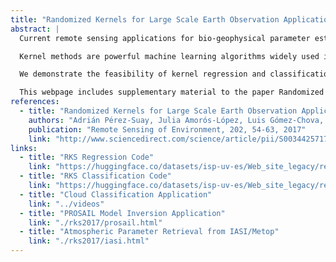 ```yaml
---
title: "Randomized Kernels for Large Scale Earth Observation Applications"
abstract: |
  Current remote sensing applications for bio-geophysical parameter estimation and image classification handle unprecedented amounts of heterogeneous and complex data. New satellite sensors with higher time, space, and wavelength resolutions present computational challenges. Standard inversion techniques struggle to keep up with these new data sources, and classifying land cover from these new images requires substantial memory and processing power. Statistical learning has aided in developing models that can process large-scale Earth observation data.

  Kernel methods are powerful machine learning algorithms widely used in remote sensing and geosciences. However, they are not broadly adopted due to high computational costs when applied to large-scale problems. This paper introduces an efficient kernel method for fast statistical retrieval of atmospheric and biophysical parameters, as well as for image classification. It uses projections on random Fourier features, approximating shift-invariant kernels, enabling large-scale data processing with kernel methods. The approach is computationally efficient, memory-conscious, and parallelizable.

  We demonstrate the feasibility of kernel regression and classification on datasets with millions of samples. Examples include atmospheric parameter retrieval from IASI/Metop hyperspectral infrared sounders, large-scale inversion of the PROSAIL model on Sentinel-2 data, and cloud identification over landmarks in time series from MSG/Seviri images.

  This webpage includes supplementary material to the paper Randomized Kernels for large scale Earth Observation applications by Pérez-Suay et al. in [Remote Sensing of Environment, 2017](http://www.sciencedirect.com/science/article/pii/S0034425717300615). We include MATLAB illustrative code and videos showing operational performance of the proposed method in the particular case of cloud identification over landmarks. If you find the paper or provided MATLAB code below interesting and useful, please cite the work.
references:
  - title: "Randomized Kernels for Large Scale Earth Observation Applications"
    authors: "Adrián Pérez-Suay, Julia Amorós-López, Luis Gómez-Chova, Valero Laparra, Jordi Muñoz-Marí, Gustau Camps-Valls"
    publication: "Remote Sensing of Environment, 202, 54-63, 2017"
    link: "http://www.sciencedirect.com/science/article/pii/S0034425717300615"
links:
  - title: "RKS Regression Code"
    link: "https://huggingface.co/datasets/isp-uv-es/Web_site_legacy/resolve/main/code/soft_rs/RKS_regression.m"
  - title: "RKS Classification Code"
    link: "https://huggingface.co/datasets/isp-uv-es/Web_site_legacy/resolve/main/code/soft_rs/RKS_classification.m"
  - title: "Cloud Classification Application"
    link: "../videos"
  - title: "PROSAIL Model Inversion Application"
    link: "./rks2017/prosail.html"
  - title: "Atmospheric Parameter Retrieval from IASI/Metop"
    link: "./rks2017/iasi.html"
---
```

